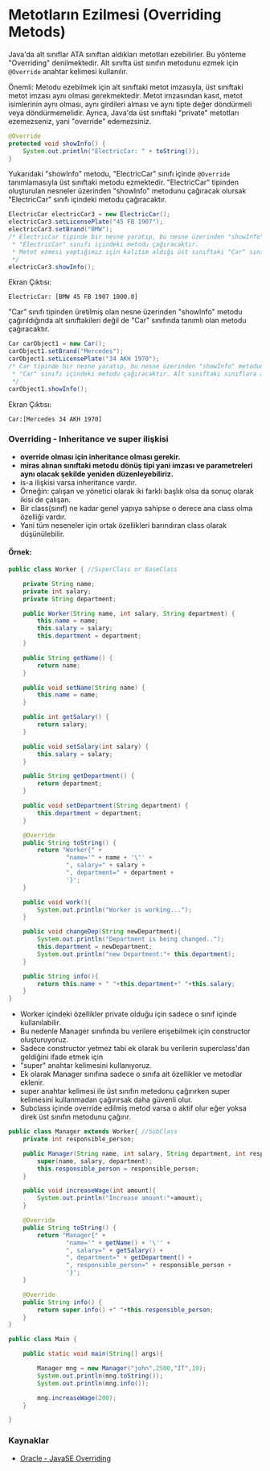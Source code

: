 # Metotların Ezilmesi (Overriding Metods)

Java'da alt sınıflar ATA sınıftan aldıkları metotları ezebilirler. Bu yönteme "Overriding" denilmektedir. Alt sınıfta üst sınıfın metodunu ezmek için `@Override` anahtar kelimesi kullanılır.

Önemli: Metodu ezebilmek için alt sınıftaki metot imzasıyla, üst sınıftaki metot imzası aynı olması gerekmektedir. Metot imzasından kasıt, metot isimlerinin aynı olması, aynı girdileri alması ve aynı tipte değer döndürmeli veya döndürmemelidir. Ayrıca, Java&#39;da üst sınıftaki &quot;private&quot; metotları ezemezseniz, yani "override" edemezsiniz.

```java
@Override
protected void showInfo() {
	System.out.println("ElectricCar: " + toString());
}
```

Yukarıdaki "showInfo" metodu, &quot;ElectricCar&quot; sınıfı içinde `@Override` tanımlamasıyla üst sınıftaki metodu ezmektedir. "ElectricCar" tipinden oluşturulan nesneler üzerinden "showInfo" metodunu çağıracak olursak "ElectricCar" sınıfı içindeki metodu çağıracaktır.

```java
ElectricCar electricCar3 = new ElectricCar();
electricCar3.setLicensePlate("45 FB 1907");
electricCar3.setBrand("BMW");
/* ElectricCar tipinde bir nesne yaratıp, bu nesne üzerinden "showInfo" metodunu çağırdığımızda,
 * "ElectricCar" sınıfı içindeki metodu çağıracaktır. 
 * Metot ezmesi yaptığımız için kalıtım aldığı üst sınıftaki "Car" sınıfındaki "showInfo" metodunu çağırmayacaktır.
 */
electricCar3.showInfo();
```

Ekran Çıktısı:

```terminal
ElectricCar: [BMW 45 FB 1907 1000.0]
```

"Car" sınıfı tipinden üretilmiş olan nesne üzerinden "showInfo" metodu çağırıldığında alt sınıftakileri değil de "Car" sınıfında tanımlı olan metodu çağıracaktır.

```java
Car carObject1 = new Car();
carObject1.setBrand("Mercedes");
carObject1.setLicensePlate("34 AKH 1970");
/* Car tipinde bir nesne yaratıp, bu nesne üzerinden "showInfo" metodunu çağırdığımızda,
 * "Car" sınıfı içindeki metodu çağıracaktır. Alt sınıftaki sınıflara ait metotları çağırmayacaktır.
 */
carObject1.showInfo();
```

Ekran Çıktısı:

```terminal
Car:[Mercedes 34 AKH 1970]
```

### Overriding - Inheritance ve super ilişkisi

- ****override** olması için inheritance olması gerekir.**
- **miras alınan sınıftaki metodu dönüş tipi yani imzası ve parametreleri aynı olacak şekilde yeniden düzenleyebiliriz.**
- is-a ilişkisi varsa inheritance vardır.
- Örneğin: çalışan ve yönetici olarak iki farklı başlık olsa da sonuç olarak ikisi de çalışan.
- Bir class(sınıf) ne kadar genel yapıya sahipse o derece ana class olma özelliği vardır.
- Yani tüm neseneler için ortak özellikleri barındıran class olarak düşünülebilir.

#### Örnek:
```java
public class Worker { //SuperClass or BaseClass

    private String name;
    private int salary;
    private String department;

    public Worker(String name, int salary, String department) {
        this.name = name;
        this.salary = salary;
        this.department = department;
    }

    public String getName() {
        return name;
    }

    public void setName(String name) {
        this.name = name;
    }

    public int getSalary() {
        return salary;
    }

    public void setSalary(int salary) {
        this.salary = salary;
    }

    public String getDepartment() {
        return department;
    }

    public void setDepartment(String department) {
        this.department = department;
    }

    @Override
    public String toString() {
        return "Worker{" +
                "name='" + name + '\'' +
                ", salary=" + salary +
                ", department=" + department +
                '}';
    }

    public void work(){
        System.out.println("Worker is working...");
    }

    public void changeDep(String newDepartment){
        System.out.println("Department is being changed..");
        this.department = newDepartment;
        System.out.println("new Department:"+ this.department);
    }

    public String info(){
        return this.name + " "+this.department+" "+this.salary;
    }
}
```

- Worker içindeki özellikler private olduğu için sadece o sınıf içinde kullanılabilir.
- Bu nedenle Manager sınıfında bu verilere erişebilmek için constructor oluşturuyoruz.
- Sadece constructor yetmez tabi ek olarak bu verilerin superclass'dan geldiğini ifade etmek için
- "super" anahtar kelimesini kullanıyoruz.
- Ek olarak Manager sınıfına sadece o sınıfa ait özellikler ve metodlar eklenir.
- super anahtar kelimesi ile üst sınıfın metedonu çağırırken super kelimesini kullanmadan çağırırsak daha güvenli olur.
- Subclass içinde override edilmiş metod varsa o aktif olur eğer yoksa direk üst sınıfın metodunu çağırır.

```java
public class Manager extends Worker{ //SubClass
    private int responsible_person;

    public Manager(String name, int salary, String department, int responsible_person) {
        super(name, salary, department);
        this.responsible_person = responsible_person;
    }

    public void increaseWage(int amount){
        System.out.println("İncrease amount:"+amount);
    }

    @Override
    public String toString() {
        return "Manager{" +
                "name='" + getName() + '\'' +
                ", salary=" + getSalary() +
                ", department=" + getDepartment() +
                ", responsible_person=" + responsible_person +
                '}';
    }

    @Override
    public String info() {
        return super.info() +" "+this.responsible_person;
    }
}
```

```java
public class Main {

    public static void main(String[] args){

        Manager mng = new Manager("john",2500,"IT",10);
        System.out.println(mng.toString());
        System.out.println(mng.info());

        mng.increaseWage(200);
    }

}
```

### Kaynaklar

- [Oracle - JavaSE Overriding](https://docs.oracle.com/javase/tutorial/java/IandI/override.html)
